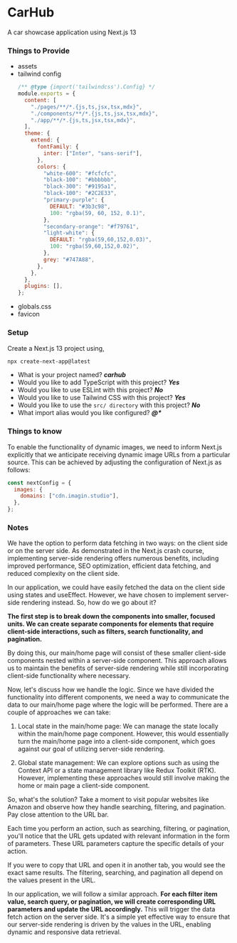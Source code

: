 # CarHub

A car showcase application using Next.js 13

### Things to Provide

- assets
- tailwind config
  ```javascript
  /** @type {import('tailwindcss').Config} */
  module.exports = {
    content: [
      "./pages/**/*.{js,ts,jsx,tsx,mdx}",
      "./components/**/*.{js,ts,jsx,tsx,mdx}",
      "./app/**/*.{js,ts,jsx,tsx,mdx}",
    ],
    theme: {
      extend: {
        fontFamily: {
          inter: ["Inter", "sans-serif"],
        },
        colors: {
          "white-600": "#fcfcfc",
          "black-100": "#bbbbbb",
          "black-300": "#9195a1",
          "black-100": "#2C2E33",
          "primary-purple": {
            DEFAULT: "#3b3c98",
            100: "rgba(59, 60, 152, 0.1)",
          },
          "secondary-orange": "#f79761",
          "light-white": {
            DEFAULT: "rgba(59,60,152,0.03)",
            100: "rgba(59,60,152,0.02)",
          },
          grey: "#747A88",
        },
      },
    },
    plugins: [],
  };
  ```
- globals.css
- favicon

### Setup

Create a Next.js 13 project using,

```bash
npx create-next-app@latest
```

- What is your project named? **_carhub_**
- Would you like to add TypeScript with this project? **_Yes_**
- Would you like to use ESLint with this project? **_No_**
- Would you like to use Tailwind CSS with this project? **_Yes_**
- Would you like to use the `src/ directory` with this project? **_No_**
- What import alias would you like configured? **_@\*_**

### Things to know

To enable the functionality of dynamic images, we need to inform Next.js explicitly that we anticipate receiving dynamic image URLs from a particular source. This can be achieved by adjusting the configuration of Next.js as follows:

```javascript
const nextConfig = {
  images: {
    domains: ["cdn.imagin.studio"],
  },
};
```

### Notes

We have the option to perform data fetching in two ways: on the client side or on the server side. As demonstrated in the Next.js crash course, implementing server-side rendering offers numerous benefits, including improved performance, SEO optimization, efficient data fetching, and reduced complexity on the client side.

In our application, we could have easily fetched the data on the client side using states and useEffect. However, we have chosen to implement server-side rendering instead. So, how do we go about it?

**The first step is to break down the components into smaller, focused units. We can create separate components for elements that require client-side interactions, such as filters, search functionality, and pagination.**

By doing this, our main/home page will consist of these smaller client-side components nested within a server-side component. This approach allows us to maintain the benefits of server-side rendering while still incorporating client-side functionality where necessary.

Now, let's discuss how we handle the logic. Since we have divided the functionality into different components, we need a way to communicate the data to our main/home page where the logic will be performed. There are a couple of approaches we can take:

1. Local state in the main/home page: We can manage the state locally within the main/home page component. However, this would essentially turn the main/home page into a client-side component, which goes against our goal of utilizing server-side rendering.

2. Global state management: We can explore options such as using the Context API or a state management library like Redux Toolkit (RTK). However, implementing these approaches would still involve making the home or main page a client-side component.

So, what's the solution? Take a moment to visit popular websites like Amazon and observe how they handle searching, filtering, and pagination. Pay close attention to the URL bar.

Each time you perform an action, such as searching, filtering, or pagination, you'll notice that the URL gets updated with relevant information in the form of parameters. These URL parameters capture the specific details of your action.

If you were to copy that URL and open it in another tab, you would see the exact same results. The filtering, searching, and pagination all depend on the values present in the URL.

In our application, we will follow a similar approach. **For each filter item value, search query, or pagination, we will create corresponding URL parameters and update the URL accordingly.** This will trigger the data fetch action on the server side. It's a simple yet effective way to ensure that our server-side rendering is driven by the values in the URL, enabling dynamic and responsive data retrieval.
